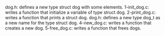 dog.h: defines a new type struct dog with some elements.
1-init_dog.c: writes a function that initialize a variable of type struct dog.
2-print_dog.c: writes a function that prints a struct dog.
dog.h: defines a new type dog_t as a new name for the type struct dog.
4-new_dog.c: writes a function that creates a new dog.
5-free_dog.c: writes a function that frees dogs.
